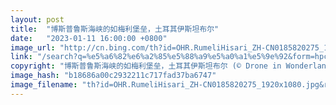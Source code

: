 ```yaml
---
layout: post
title:  "博斯普鲁斯海峡的如梅利堡垒，土耳其伊斯坦布尔"
date:   "2023-01-11 16:00:00 +0800"
image_url: "http://cn.bing.com/th?id=OHR.RumeliHisari_ZH-CN0185820275_1920x1080.jpg&rf=LaDigue_1920x1080.jpg&pid=hp"
link: "/search?q=%e5%a6%82%e6%a2%85%e5%88%a9%e5%a0%a1%e5%9e%92&form=hpcapt&mkt=zh-cn"
copyright: "博斯普鲁斯海峡的如梅利堡垒，土耳其伊斯坦布尔 (© Drone in Wonderland/Amazing Aerial Agency)"
image_hash: "b18686a00c2932211c717fad37ba6747"
image_filename: "th?id=OHR.RumeliHisari_ZH-CN0185820275_1920x1080.jpg&rf=LaDigue_1920x1080.jpg&pid=hp"
---
```

